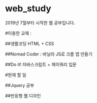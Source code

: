 # web_study

2019년 7월부터 시작한 웹 공부입니다.

#이용한 교재 :

##생활코딩 HTML + CSS

##Nomad Coder : 바닐라 JS로 크롬 앱 만들기

##Do it! 자바스크립트 + 제이쿼리 입문


#현재 할 일

##Jquery 공부

##반응형 웹 디자인
